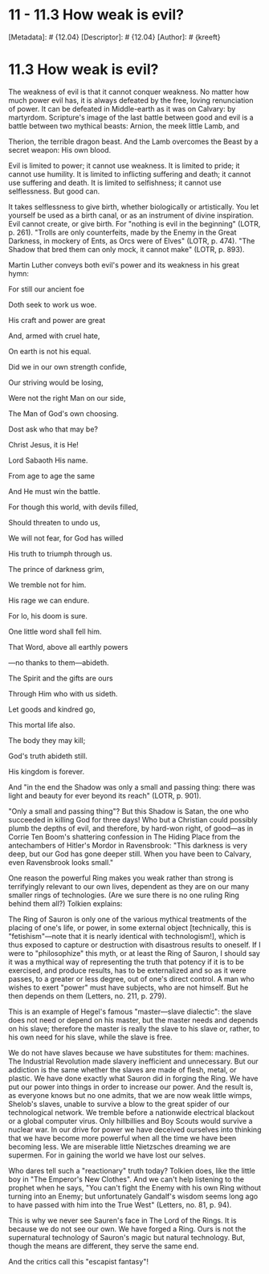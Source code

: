 # 11 - 11.3 How weak is evil?
[Metadata]: # {12.04}
[Descriptor]: # {12.04}
[Author]: # {kreeft}

# 11.3 How weak is evil?
The weakness of evil is that it cannot conquer weakness. No matter how much
power evil has, it is always defeated by the free, loving renunciation of
power. It can be defeated in Middle-earth as it was on Calvary: by martyrdom.
Scripture's image of the last battle between good and evil is a battle between
two mythical beasts: Arnion, the meek little Lamb, and

Therion, the terrible dragon beast. And the Lamb overcomes the Beast by a
secret weapon: His own blood.

Evil is limited to power; it cannot use weakness. It is limited to pride; it
cannot use humility. It is limited to inflicting suffering and death; it cannot
use suffering and death. It is limited to selfishness; it cannot use
selflessness. But good can.

It takes selflessness to give birth, whether biologically or artistically. You
let yourself be used as a birth canal, or as an instrument of divine
inspiration. Evil cannot create, or give birth. For "nothing is evil in the
beginning" (LOTR, p. 261). "Trolls are only counterfeits, made by the Enemy in
the Great Darkness, in mockery of Ents, as Orcs were of Elves" (LOTR, p. 474).
"The Shadow that bred them can only mock, it cannot make" (LOTR, p. 893).

Martin Luther conveys both evil's power and its weakness in his great hymn:

For still our ancient foe

Doth seek to work us woe.

His craft and power are great

And, armed with cruel hate,

On earth is not his equal.

Did we in our own strength confide,

Our striving would be losing,

Were not the right Man on our side,

The Man of God's own choosing.

Dost ask who that may be?

Christ Jesus, it is He!

Lord Sabaoth His name.

From age to age the same

And He must win the battle.

For though this world, with devils filled,

Should threaten to undo us,

We will not fear, for God has willed

His truth to triumph through us.

The prince of darkness grim,

We tremble not for him.

His rage we can endure.

For lo, his doom is sure.

One little word shall fell him.

That Word, above all earthly powers

—no thanks to them—abideth.

The Spirit and the gifts are ours

Through Him who with us sideth.

Let goods and kindred go,

This mortal life also.

The body they may kill;

God's truth abideth still.

His kingdom is forever.

And "in the end the Shadow was only a small and passing thing: there was light
and beauty for ever beyond its reach" (LOTR, p. 901).

"Only a small and passing thing"? But this Shadow is Satan, the one who
succeeded in killing God for three days! Who but a Christian could possibly
plumb the depths of evil, and therefore, by hard-won right, of good—as in
Corrie Ten Boom's shattering confession in The Hiding Place from the
antechambers of Hitler's Mordor in Ravensbrook: "This darkness is very deep,
but our God has gone deeper still. When you have been to Calvary, even
Ravensbrook looks small."

One reason the powerful Ring makes you weak rather than strong is terrifyingly
relevant to our own lives, dependent as they are on our many smaller rings of
technologies. (Are we sure there is no one ruling Ring behind them all?)
Tolkien explains:

The Ring of Sauron is only one of the various mythical treatments of the
placing of one's life, or power, in some external object [technically, this is
"fetishism"—note that it is nearly identical with technologism!], which is thus
exposed to capture or destruction with disastrous results to oneself. If I were
to "philosophize" this myth, or at least the Ring of Sauron, I should say it
was a mythical way of representing the truth that potency if it is to be
exercised, and produce results, has to be externalized and so as it were
passes, to a greater or less degree, out of one's direct control. A man who
wishes to exert "power" must have subjects, who are not himself. But he then
depends on them (Letters, no. 211, p. 279).

This is an example of Hegel's famous "master—slave dialectic": the slave does
not need or depend on his master, but the master needs and depends on his
slave; therefore the master is really the slave to his slave or, rather, to his
own need for his slave, while the slave is free.

We do not have slaves because we have substitutes for them: machines. The
Industrial Revolution made slavery inefficient and unnecessary. But our
addiction is the same whether the slaves are made of flesh, metal, or plastic.
We have done exactly what Sauron did in forging the Ring. We have put our power
into things in order to increase our power. And the result is, as everyone
knows but no one admits, that we are now weak little wimps, Shelob's slaves,
unable to survive a blow to the great spider of our technological network. We
tremble before a nationwide electrical blackout or a global computer virus.
Only hillbillies and Boy Scouts would survive a nuclear war. In our drive for
power we have deceived ourselves into thinking that we have become more
powerful when all the time we have been becoming less. We are miserable little
Nietzsches dreaming we are supermen. For in gaining the world we have lost our
selves.

Who dares tell such a "reactionary" truth today? Tolkien does, like the little
boy in "The Emperor's New Clothes". And we can't help listening to the prophet
when he says, "You can't fight the Enemy with his own Ring without turning into
an Enemy; but unfortunately Gandalf's wisdom seems long ago to have passed with
him into the True West" (Letters, no. 81, p. 94).

This is why we never see Sauren's face in The Lord of the Rings. It is because
we do not see our own. We have forged a Ring. Ours is not the supernatural
technology of Sauron's magic but natural technology. But, though the means are
different, they serve the same end.

And the critics call this "escapist fantasy"!

